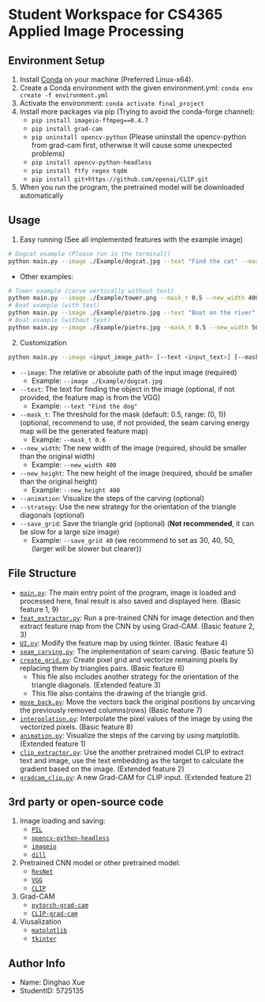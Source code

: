 # Student Workspace for CS4365 Applied Image Processing
## Environment Setup
1. Install [Conda](https://www.anaconda.com/download/) on your machine (Preferred Linux-x64).
2. Create a Conda environment with the given environment.yml: `conda env create -f environment.yml`
3. Activate the environment: `conda activate final_project`
4. Install more packages via pip (Trying to avoid the conda-forge channel):
    - `pip install imageio-ffmpeg==0.4.7`
    - `pip install grad-cam`
    - `pip uninstall opencv-python` (Please uninstall the opencv-python from grad-cam first, otherwise it will cause some unexpected problems) 
    - `pip install opencv-python-headless`
    - `pip install ftfy regex tqdm`
    - `pip install git+https://github.com/openai/CLIP.git`
5. When you run the program, the pretrained model will be downloaded automatically

## Usage
1. Easy running (See all implemented features with the example image) 
```bash
# Dogcat example (Please run in the terminal))
python main.py --image ./Example/dogcat.jpg --text "Find the cat" --mask_t 0.5 --new_width 539 --new_height 380 --animation --strategy --save_grid 30
```
- Other examples:
```bash
# Tower example (carve vertically without text)
python main.py --image ./Example/tower.png --mask_t 0.5 --new_width 400 --new_height 968
# Boat example (with text)
python main.py --image ./Example/pietro.jpg --text "Boat on the river" --mask_t 0.5 --new_width 500 --new_height 400
# Boat example (without text)
python main.py --image ./Example/pietro.jpg --mask_t 0.5 --new_width 500 --new_height 400
```

2. Customization
```bash
python main.py --image <input_image_path> [--text <input_text>] [--mask_t <mask_threshold>] --new_width <new_width> --new_height <new_height> [--animation] [--strategy] [--save_grid <fig_size>]
```
- `--image`: The relative or absolute path of the input image (required)
  - Example: `--image ./Example/dogcat.jpg`
- `--text`: The text for finding the object in the image (optional, if not provided, the feature map is from the VGG)
  - Example: `--text "Find the dog"`
- `--mask_t`: The threshold for the mask (default: 0.5, range: (0, 1)) (optional, recommend to use, if not provided, the seam carving energy map will be the generated feature map)
  - Example: `--mask_t 0.6`
- `--new_width`: The new width of the image (required, should be smaller than the original width)
  - Example: `--new_width 400`
- `--new_height`: The new height of the image (required, should be smaller than the original height)
  - Example: `--new_height 400`
- `--animation`: Visualize the steps of the carving (optional)
- `--strategy`: Use the new strategy for the orientation of the triangle diagonals (optional)
- `--save_grid`: Save the triangle grid (optional) (**Not recommended**, it can be slow for a large size image)
  - Example: `--save_grid 40` (we recommend to set as 30, 40, 50, (larger will be slower but clearer))

## File Structure
- [`main.py`](main.py): The main entry point of the program, image is loaded and processed here, final result is also saved and displayed here. (Basic feature 1, 9)
- [`feat_extractor.py`](./utils/feat_extractor.py): Run a pre-trained CNN for image detection and then extract feature map from the CNN by using Grad-CAM. (Basic feature 2, 3)
- [`UI.py`](./utils/UI.py): Modify the feature map by using tkinter. (Basic feature 4)
- [`seam_carving.py`](./utils/seam_carving.py): The implementation of seam carving. (Basic feature 5)
- [`create_grid.py`](./utils/animation.py): Create pixel grid and vectorize remaining pixels by replacing them by triangles pairs. (Basic feature 6)
  - This file also includes another strategy for the orientation of the triangle diagonals. (Extended feature 3)
  - This file also contains the drawing of the triangle grid.
- [`move_back.py`](./utils/move_back.py): Move the vectors back the original positions by uncarving the previously removed columns(rows) (Basic feature 7)
- [`interpolation.py`](./utils/interpolation.py): Interpolate the pixel values of the image by using the vectorized pixels. (Basic feature 8)
- [`animation.py`](./utils/animation.py): Visualize the steps of the carving by using matplotlib. (Extended feature 1)
- [`clip_extractor.py`](./utils/clip_extractor.py): Use the another pretrained model CLIP to extract text and image, use the text embedding as the target to calculate the gradient based on the image. (Extended feature 2)
- [`gradcam_clip.py`](./utils/gradcam_clip.py): A new Grad-CAM for CLIP input. (Extended feature 2)

## 3rd party or open-source code
1. Image loading and saving:
   - [`PIL`](https://github.com/python-pillow/Pillow)
   - [`opencv-python-headless`](https://github.com/opencv/opencv-python)
   - [`imageio`](https://github.com/imageio/imageio)
   - [`dill`](https://github.com/uqfoundation/dill)
2. Pretrained CNN model or other pretrained model:
   - [`ResNet`](https://github.com/pytorch/vision/blob/main/torchvision/models/resnet.py)
   - [`VGG`](https://github.com/pytorch/vision/blob/main/torchvision/models/vgg.py)
   - [`CLIP`](https://github.com/openai/CLIP)
3. Grad-CAM
   - [`pytorch-grad-cam`](https://github.com/jacobgil/pytorch-grad-cam)
   - [`CLIP-grad-cam`](https://github.com/kevinzakka/clip_playground)
4. Viusalization
   - [`matplotlib`](https://matplotlib.org/stable/)
   - [`tkinter`](https://docs.python.org/3/library/tkinter.html)

## Author Info
- Name: Dinghao Xue
- StudentID: 5725135